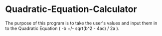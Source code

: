 # Quadratic-Equation-Calculator
The purpose of this program is to take the user's values and input them in to the Quadratic Equation ( -b +/- sqrt(b^2 - 4ac) / 2a ).
